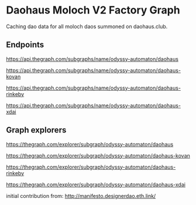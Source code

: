# Daohaus Moloch V2 Factory Graph

Caching dao data for all moloch daos summoned on daohaus.club.

## Endpoints

https://api.thegraph.com/subgraphs/name/odyssy-automaton/daohaus

https://api.thegraph.com/subgraphs/name/odyssy-automaton/daohaus-kovan

https://api.thegraph.com/subgraphs/name/odyssy-automaton/daohaus-rinkeby

https://api.thegraph.com/subgraphs/name/odyssy-automaton/daohaus-xdai

## Graph explorers

https://thegraph.com/explorer/subgraph/odyssy-automaton/daohaus

https://thegraph.com/explorer/subgraph/odyssy-automaton/daohaus-kovan

https://thegraph.com/explorer/subgraph/odyssy-automaton/daohaus-rinkeby

https://thegraph.com/explorer/subgraph/odyssy-automaton/daohaus-xdai

initial contribution from:
http://manifesto.designerdao.eth.link/
